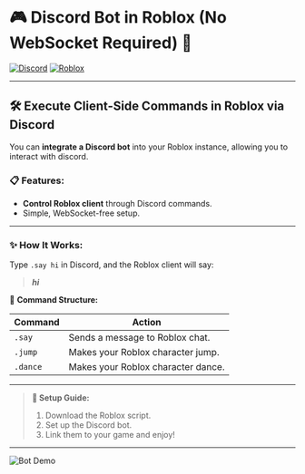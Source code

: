 # **🎮 Discord Bot in Roblox (No WebSocket Required) 🤖**

[![Discord](https://img.shields.io/badge/Discord-Bot-7289da?logo=discord&logoColor=white)](https://discord.com)
[![Roblox](https://img.shields.io/badge/Roblox-Scripted-red?logo=roblox)](https://roblox.com)

---

## 🛠 **Execute Client-Side Commands in Roblox via Discord**

You can **integrate a Discord bot** into your Roblox instance, allowing you to interact with discord.

### 📋 **Features:**
- **Control Roblox client** through Discord commands.
- Simple, WebSocket-free setup.

---

### ✨ **How It Works:**

Type `.say hi` in Discord, and the Roblox client will say:

> _**hi**_ 

🎯 **Command Structure:**

| Command  | Action                         |
|----------|---------------------------------|
| `.say`   | Sends a message to Roblox chat. |
| `.jump`  | Makes your Roblox character jump. |
| `.dance` | Makes your Roblox character dance. |

---

> **🔧 Setup Guide:**  
> 1. Download the Roblox script.  
> 2. Set up the Discord bot.  
> 3. Link them to your game and enjoy!

---

![Bot Demo](https://yourimageurl.com/demo.gif)

